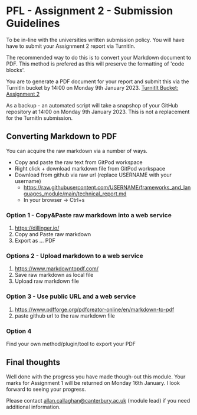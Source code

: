 PFL - Assignment 2 - Submission Guidelines
==========================================

To be in-line with the universities written submission policy. You will have have to submit your Assignment 2 report via TurnitIn.

The recommended way to do this is to convert your Markdown document to PDF. This method is prefered as this will preserve the formatting of 'code blocks'.

You are to generate a PDF document for your report and submit this via the TurnitIn bucket by 14:00 on Monday 9th January 2023.
[TurnitIt Bucket: Assignment 2](https://learn.canterbury.ac.uk/ultra/courses/_19265_1/outline/lti/launchFrame?toolHref=https:~2F~2Flearn.canterbury.ac.uk~2Fwebapps~2Fblackboard~2Fexecute~2Fblti~2FlaunchLink%3Fcourse_id%3D_19265_1%26content_id%3D_3576401_1%26from_ultra%3Dtrue)

As a backup - an automated script will take a snapshop of your GitHub repository at 14:00 on Monday 9th January 2023. This is not a replacement for the TurnitIn submission.

## Converting Markdown to PDF

You can acquire the raw markdown via a number of ways.
* Copy and paste the raw text from GitPod workspace
* Right click + download markdown file from GitPod workspace
* Download from github via raw url (replace USERNAME with your username)
    * https://raw.githubusercontent.com/USERNAME/frameworks_and_languages_module/main/technical_report.md
    * In your browser -> Ctrl+s

### Option 1 - Copy&Paste raw markdown into a web service
1. https://dillinger.io/
2. Copy and Paste raw markdown
3. Export as ... PDF

### Options 2 - Upload markdown to a web service 
1. https://www.markdowntopdf.com/
2. Save raw markdown as local file
3. Upload raw markdown file

### Option 3 - Use public URL and a web service
1. https://www.pdfforge.org/pdfcreator-online/en/markdown-to-pdf
2. paste github url to the raw markdown file

### Option 4
Find your own method/plugin/tool to export your PDF


Final thoughts
--------------

Well done with the progress you have made though-out this module.
Your marks for Assignment 1 will be returned on Monday 16th January.
I look forward to seeing your progress.

Please contact allan.callaghan@canterbury.ac.uk (module lead) if you need additional information.
